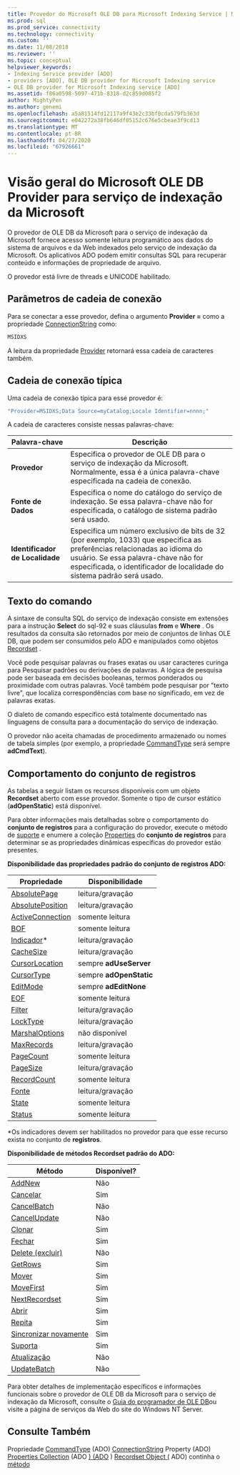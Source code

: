 ```yaml
---
title: Provedor do Microsoft OLE DB para Microsoft Indexing Service | Microsoft Docs
ms.prod: sql
ms.prod_service: connectivity
ms.technology: connectivity
ms.custom: ''
ms.date: 11/08/2018
ms.reviewer: ''
ms.topic: conceptual
helpviewer_keywords:
- Indexing Service provider [ADO]
- providers [ADO], OLE DB provider for Microsoft Indexing service
- OLE DB provider for Microsoft Indexing service [ADO]
ms.assetid: f86a0598-5097-471b-8318-d2c859d085f2
author: MightyPen
ms.author: genemi
ms.openlocfilehash: a5a81514fd12117a9f43e2c33bf0cda579fb363d
ms.sourcegitcommit: e042272a38fb646df05152c676e5cbeae3f9cd13
ms.translationtype: MT
ms.contentlocale: pt-BR
ms.lasthandoff: 04/27/2020
ms.locfileid: "67926661"
---
```

# <a name="microsoft-ole-db-provider-for-microsoft-indexing-service-overview"></a>Visão geral do Microsoft OLE DB Provider para serviço de indexação da Microsoft
O provedor de OLE DB da Microsoft para o serviço de indexação da Microsoft fornece acesso somente leitura programático aos dados do sistema de arquivos e da Web indexados pelo serviço de indexação da Microsoft. Os aplicativos ADO podem emitir consultas SQL para recuperar conteúdo e informações de propriedade de arquivo.

 O provedor está livre de threads e UNICODE habilitado.

## <a name="connection-string-parameters"></a>Parâmetros de cadeia de conexão
 Para se conectar a esse provedor, defina o argumento **Provider =** como a propriedade [ConnectionString](../../../ado/reference/ado-api/connectionstring-property-ado.md) como:

```vb
MSIDXS
```

 A leitura da propriedade [Provider](../../../ado/reference/ado-api/provider-property-ado.md) retornará essa cadeia de caracteres também.

## <a name="typical-connection-string"></a>Cadeia de conexão típica
 Uma cadeia de conexão típica para esse provedor é:

```vb
"Provider=MSIDXS;Data Source=myCatalog;Locale Identifier=nnnn;"
```

 A cadeia de caracteres consiste nessas palavras-chave:

|Palavra-chave|Descrição|
|-------------|-----------------|
|**Provedor**|Especifica o provedor de OLE DB para o serviço de indexação da Microsoft. Normalmente, essa é a única palavra-chave especificada na cadeia de conexão.|
|**Fonte de Dados**|Especifica o nome do catálogo do serviço de indexação. Se essa palavra-chave não for especificada, o catálogo de sistema padrão será usado.|
|**Identificador de Localidade**|Especifica um número exclusivo de bits de 32 (por exemplo, 1033) que especifica as preferências relacionadas ao idioma do usuário. Se essa palavra-chave não for especificada, o identificador de localidade do sistema padrão será usado.|

## <a name="command-text"></a>Texto do comando
 A sintaxe de consulta SQL do serviço de indexação consiste em extensões para a instrução **Select** do sql-92 e suas cláusulas **from** e **Where** . Os resultados da consulta são retornados por meio de conjuntos de linhas OLE DB, que podem ser consumidos pelo ADO e manipulados como objetos [Recordset](../../../ado/reference/ado-api/recordset-object-ado.md) .

 Você pode pesquisar palavras ou frases exatas ou usar caracteres curinga para Pesquisar padrões ou derivações de palavras. A lógica de pesquisa pode ser baseada em decisões booleanas, termos ponderados ou proximidade com outras palavras. Você também pode pesquisar por "texto livre", que localiza correspondências com base no significado, em vez de palavras exatas.

 O dialeto de comando específico está totalmente documentado nas linguagens de consulta para a documentação do serviço de indexação.

 O provedor não aceita chamadas de procedimento armazenado ou nomes de tabela simples (por exemplo, a propriedade [CommandType](../../../ado/reference/ado-api/commandtype-property-ado.md) será sempre **adCmdText**).

## <a name="recordset-behavior"></a>Comportamento do conjunto de registros
 As tabelas a seguir listam os recursos disponíveis com um objeto **Recordset** aberto com esse provedor. Somente o tipo de cursor estático (**adOpenStatic**) está disponível.

 Para obter informações mais detalhadas sobre o comportamento do **conjunto de registros** para a configuração do provedor, execute o método de [suporte](../../../ado/reference/ado-api/supports-method.md) e enumere a coleção [Properties](../../../ado/reference/ado-api/properties-collection-ado.md) do **conjunto de registros** para determinar se as propriedades dinâmicas específicas do provedor estão presentes.

 **Disponibilidade das propriedades padrão do conjunto de registros ADO:**

|Propriedade|Disponibilidade|
|--------------|------------------|
|[AbsolutePage](../../../ado/reference/ado-api/absolutepage-property-ado.md)|leitura/gravação|
|[AbsolutePosition](../../../ado/reference/ado-api/absoluteposition-property-ado.md)|leitura/gravação|
|[ActiveConnection](../../../ado/reference/ado-api/activeconnection-property-ado.md)|somente leitura|
|[BOF](../../../ado/reference/ado-api/bof-eof-properties-ado.md)|somente leitura|
|[Indicador](../../../ado/reference/ado-api/bookmark-property-ado.md)*|leitura/gravação|
|[CacheSize](../../../ado/reference/ado-api/cachesize-property-ado.md)|leitura/gravação|
|[CursorLocation](../../../ado/reference/ado-api/cursorlocation-property-ado.md)|sempre **adUseServer**|
|[CursorType](../../../ado/reference/ado-api/cursortype-property-ado.md)|sempre **adOpenStatic**|
|[EditMode](../../../ado/reference/ado-api/editmode-property.md)|sempre **adEditNone**|
|[EOF](../../../ado/reference/ado-api/bof-eof-properties-ado.md)|somente leitura|
|[Filter](../../../ado/reference/ado-api/filter-property.md)|leitura/gravação|
|[LockType](../../../ado/reference/ado-api/locktype-property-ado.md)|leitura/gravação|
|[MarshalOptions](../../../ado/reference/ado-api/marshaloptions-property-ado.md)|não disponível|
|[MaxRecords](../../../ado/reference/ado-api/maxrecords-property-ado.md)|leitura/gravação|
|[PageCount](../../../ado/reference/ado-api/pagecount-property-ado.md)|somente leitura|
|[PageSize](../../../ado/reference/ado-api/pagesize-property-ado.md)|leitura/gravação|
|[RecordCount](../../../ado/reference/ado-api/recordcount-property-ado.md)|somente leitura|
|[Fonte](../../../ado/reference/ado-api/source-property-ado-recordset.md)|leitura/gravação|
|[State](../../../ado/reference/ado-api/state-property-ado.md)|somente leitura|
|[Status](../../../ado/reference/ado-api/status-property-ado-recordset.md)|somente leitura|

 \*Os indicadores devem ser habilitados no provedor para que esse recurso exista no conjunto de **registros**.

 **Disponibilidade de métodos Recordset padrão do ADO:**

|Método|Disponível?|
|------------|----------------|
|[AddNew](../../../ado/reference/ado-api/addnew-method-ado.md)|Não|
|[Cancelar](../../../ado/reference/ado-api/cancel-method-ado.md)|Sim|
|[CancelBatch](../../../ado/reference/ado-api/cancelbatch-method-ado.md)|Não|
|[CancelUpdate](../../../ado/reference/ado-api/cancelupdate-method-ado.md)|Não|
|[Clonar](../../../ado/reference/ado-api/clone-method-ado.md)|Sim|
|[Fechar](../../../ado/reference/ado-api/close-method-ado.md)|Sim|
|[Delete (excluir)](../../../ado/reference/ado-api/delete-method-ado-recordset.md)|Não|
|[GetRows](../../../ado/reference/ado-api/getrows-method-ado.md)|Sim|
|[Mover](../../../ado/reference/ado-api/move-method-ado.md)|Sim|
|[MoveFirst](../../../ado/reference/ado-api/movefirst-movelast-movenext-and-moveprevious-methods-ado.md)|Sim|
|[NextRecordset](../../../ado/reference/ado-api/nextrecordset-method-ado.md)|Sim|
|[Abrir](../../../ado/reference/ado-api/open-method-ado-recordset.md)|Sim|
|[Repita](../../../ado/reference/ado-api/requery-method.md)|Sim|
|[Sincronizar novamente](../../../ado/reference/ado-api/resync-method.md)|Sim|
|[Suporta](../../../ado/reference/ado-api/supports-method.md)|Sim|
|[Atualização](../../../ado/reference/ado-api/update-method.md)|Não|
|[UpdateBatch](../../../ado/reference/ado-api/updatebatch-method.md)|Não|

 Para obter detalhes de implementação específicos e informações funcionais sobre o provedor de OLE DB da Microsoft para o serviço de indexação da Microsoft, consulte o [Guia do programador de OLE DB](https://msdn.microsoft.com/library/windows/desktop/ms713643.aspx)ou visite a página de serviços da Web do site do Windows NT Server.

## <a name="see-also"></a>Consulte Também
 Propriedade [CommandType](../../../ado/reference/ado-api/commandtype-property-ado.md) (ADO) [ConnectionString](../../../ado/reference/ado-api/connectionstring-property-ado.md) Property (ADO) [Properties Collection](../../../ado/reference/ado-api/properties-collection-ado.md) (ADO [) (ADO](../../../ado/reference/ado-api/provider-property-ado.md) ) [Recordset Object (](../../../ado/reference/ado-api/recordset-object-ado.md) ADO) continha o [método](../../../ado/reference/ado-api/supports-method.md)
